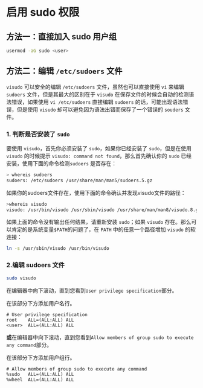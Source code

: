 
# 启用 sudo 权限

## 方法一：直接加入 sudo 用户组

```bash
usermod -aG sudo <user>
```

## 方法二：编辑 `/etc/sudoers` 文件

`visudo` 可以安全的编辑 `/etc/sudoers` 文件，虽然也可以直接使用 `vi` 来编辑 `sudoers` 文件，但是其最大的区别在于 `visudo` 在保存文件的时候会自动的检测语法错误，如果使用 `vi /etc/sudoers` 直接编辑 `sudoers` 的话，可能出现语法错误，但是使用 `visudo` 却可以避免因为语法出错而保存了一个错误的 `souders` 文件。

### 1. 判断是否安装了 `sudo`
要使用 `visudo`，首先你必须安装了 `sudo`，如果你已经安装了 `sudo`，但是在使用 `visudo` 的时候提示 `visudo: command not found`，那么首先确认你的 `sudo` 已经安装，使用下面的命令检测`sudoers` 是否存在：

```bash
> whereis sudoers
sudoers: /etc/sudoers /usr/share/man/man5/sudoers.5.gz
```

如果你的sudoers文件存在，使用下面的命令确认并发现visudo文件的路径：

```bash
>whereis visudo
visudo: /usr/bin/visudo /usr/sbin/visudo /usr/share/man/man8/visudo.8.gz
```

如果上面的命令没有输出任何结果，请重新安装 `sudo`；如果 `visudo` 存在。那么可以肯定的是系统变量`$PATH`的问题了，在 `PATH` 中的任意一个路径增加 `visudo` 的软连接：

```bash
ln -s /usr/sbin/visudo /usr/bin/visudo
```

### 2.编辑 sudoers 文件

```bash
sudo visudo
```

在编辑器中向下滚动，直到您看到```User privilege specification```部分。

在该部分下方添加用户名行。

```vim
# User privilege specification
root    ALL=(ALL:ALL) ALL
<user>  ALL=(ALL:ALL) ALL
```

**或**在编辑器中向下滚动，直到您看到```Allow members of group sudo to execute any command```部分。

在该部分下方添加用户组行。

```vim
# Allow members of group sudo to execute any command
%sudo	ALL=(ALL:ALL) ALL
%wheel	ALL=(ALL:ALL) ALL
```
